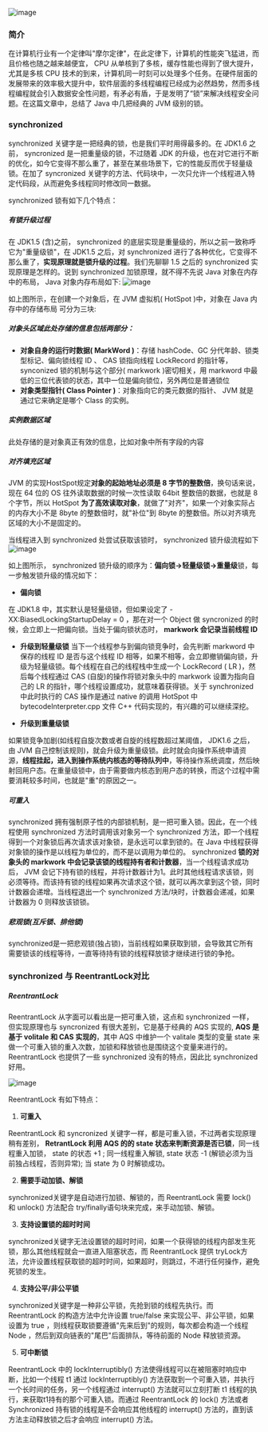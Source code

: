 ![image](http://assets.processon.com/chart_image/5f8affb01e085307a09217af.png)

### 简介
在计算机行业有一个定律叫"摩尔定律"，在此定律下，计算机的性能突飞猛进，而且价格也随之越来越便宜， CPU 从单核到了多核，缓存性能也得到了很大提升，尤其是多核 CPU 技术的到来，计算机同一时刻可以处理多个任务。在硬件层面的发展带来的效率极大提升中，软件层面的多线程编程已经成为必然趋势，然而多线程编程就会引入数据安全性问题，有矛必有盾，于是发明了“锁”来解决线程安全问题。在这篇文章中，总结了 Java 中几把经典的 JVM 级别的锁。
###  synchronized
synchronized 关键字是一把经典的锁，也是我们平时用得最多的。在 JDK1.6 之前， syncronized 是一把重量级的锁，不过随着 JDK 的升级，也在对它进行不断的优化，如今它变得不那么重了，甚至在某些场景下，它的性能反而优于轻量级锁。在加了 syncronized 关键字的方法、代码块中，一次只允许一个线程进入特定代码段，从而避免多线程同时修改同一数据。

synchronized 锁有如下几个特点：

##### 有锁升级过程
在 JDK1.5 (含)之前， synchronized 的底层实现是重量级的，所以之前一致称呼它为"重量级锁"，在 JDK1.5 之后，对 synchronized 进行了各种优化，它变得不那么重了，**实现原理就是锁升级的过程**。我们先聊聊 1.5 之后的 synchronized 实现原理是怎样的。说到 synchronized 加锁原理，就不得不先说 Java 对象在内存中的布局， Java 对象内存布局如下:
![image](https://mmbiz.qpic.cn/sz_mmbiz_png/qdzZBE73hWspLa0PfqGuQh4IxWhMzWVFsI1g34ZtdbkCYpoqGcvSXgWWE7SPVjK42FzdfhiaP4LjgqENbibgdOuA/640?wx_fmt=png&tp=webp&wxfrom=5&wx_lazy=1&wx_co=1)

如上图所示，在创建一个对象后，在 JVM 虚拟机( HotSpot )中，对象在 Java 内存中的存储布局 可分为三块:

##### 对象头区域此处存储的信息包括两部分：
- **对象自身的运行时数据( MarkWord )**：存储 hashCode、GC 分代年龄、锁类型标记、偏向锁线程 ID 、 CAS 锁指向线程 LockRecord 的指针等， synconized 锁的机制与这个部分( markwork )密切相关，用 markword 中最低的三位代表锁的状态，其中一位是偏向锁位，另外两位是普通锁位
- **对象类型指针( Class Pointer )**：对象指向它的类元数据的指针、 JVM 就是通过它来确定是哪个 Class 的实例。

##### 实例数据区域 
 此处存储的是对象真正有效的信息，比如对象中所有字段的内容
 
#####  对齐填充区域
 JVM 的实现HostSpot规定**对象的起始地址必须是 8 字节的整数倍**，换句话来说，现在 64 位的 OS 往外读取数据的时候一次性读取 64bit 整数倍的数据，也就是 8 个字节，所以 HotSpot **为了高效读取对象**，就做了"对齐"，如果一个对象实际占的内存大小不是 8byte 的整数倍时，就"补位"到 8byte 的整数倍。所以对齐填充区域的大小不是固定的。
 
 当线程进入到 synchronized 处尝试获取该锁时， synchronized 锁升级流程如下
 ![image](https://mmbiz.qpic.cn/sz_mmbiz_png/qdzZBE73hWspLa0PfqGuQh4IxWhMzWVFjibqQyGIcXPuUfL4uGN3KxoAk45FpgcflVLg7yRUP5luNjDzQAaD1cg/640?wx_fmt=png&tp=webp&wxfrom=5&wx_lazy=1&wx_co=1)
 
 如上图所示， synchronized 锁升级的顺序为：**偏向锁->轻量级锁->重量级**锁，每一步触发锁升级的情况如下：
-  **偏向锁**

在 JDK1.8 中，其实默认是轻量级锁，但如果设定了 -XX:BiasedLockingStartupDelay = 0 ，那在对一个 Object 做 syncronized 的时候，会立即上一把偏向锁。当处于偏向锁状态时， **markwork 会记录当前线程 ID**

- **升级到轻量级锁**
当下一个线程参与到偏向锁竞争时，会先判断 markword 中保存的线程 ID 是否与这个线程 ID 相等，如果不相等，会立即撤销偏向锁，升级为轻量级锁。每个线程在自己的线程栈中生成一个 LockRecord ( LR )，然后每个线程通过 CAS (自旋)的操作将锁对象头中的 markwork 设置为指向自己的 LR 的指针，哪个线程设置成功，就意味着获得锁。关于 synchronized 中此时执行的 CAS 操作是通过 native 的调用 HotSpot 中 bytecodeInterpreter.cpp 文件 C++ 代码实现的，有兴趣的可以继续深挖。

- **升级到重量级锁**

如果锁竞争加剧(如线程自旋次数或者自旋的线程数超过某阈值， JDK1.6 之后，由 JVM 自己控制该规则)，就会升级为重量级锁。此时就会向操作系统申请资源，**线程挂起，进入到操作系统内核态的等待队列中**，等待操作系统调度，然后映射回用户态。在重量级锁中，由于需要做内核态到用户态的转换，而这个过程中需要消耗较多时间，也就是"重"的原因之一。

##### 可重入
synchronized 拥有强制原子性的内部锁机制，是一把可重入锁。因此，在一个线程使用 synchronized 方法时调用该对象另一个 synchronized 方法，即一个线程得到一个对象锁后再次请求该对象锁，是永远可以拿到锁的。在 Java 中线程获得对象锁的操作是以线程为单位的，而不是以调用为单位的。 synchronized **锁的对象头的 markwork 中会记录该锁的线程持有者和计数器**，当一个线程请求成功后， JVM 会记下持有锁的线程，并将计数器计为1。此时其他线程请求该锁，则必须等待。而该持有锁的线程如果再次请求这个锁，就可以再次拿到这个锁，同时计数器会递增。当线程退出一个  synchronized 方法/块时，计数器会递减，如果计数器为 0 则释放该锁锁。

##### 悲观锁(互斥锁、排他锁)

 synchronized是一把悲观锁(独占锁)，当前线程如果获取到锁，会导致其它所有需要锁该的线程等待，一直等待持有锁的线程释放锁才继续进行锁的争抢。
 
### synchronized 与 ReentrantLock对比

##### ReentrantLock
ReentrantLock 从字面可以看出是一把可重入锁，这点和 synchronized 一样，但实现原理也与 syncronized 有很大差别，它是基于经典的 AQS 实现的, **AQS 是基于 volitale 和 CAS 实现的**，其中 AQS 中维护一个 valitale 类型的变量 state 来做一个可重入锁的重入次数，加锁和释放锁也是围绕这个变量来进行的。 ReentrantLock 也提供了一些 synchronized 没有的特点，因此比 synchronized 好用。

![image](https://mmbiz.qpic.cn/sz_mmbiz_png/qdzZBE73hWspLa0PfqGuQh4IxWhMzWVFYkogrf4T3bz5BQHv4dnSr596Dx7zbB4AC84Giawmqt9icTiatuicEyicYOg/640?wx_fmt=png&tp=webp&wxfrom=5&wx_lazy=1&wx_co=1)

ReentrantLock 有如下特点：

1. **可重入**

 ReentrantLock 和 syncronized 关键字一样，都是可重入锁，不过两者实现原理稍有差别， **RetrantLock 利用 AQS 的的 state 状态来判断资源是否已锁**，同一线程重入加锁， state 的状态 +1 ; 同一线程重入解锁, state 状态 -1 (解锁必须为当前独占线程，否则异常); 当 state 为 0 时解锁成功。

2. **需要手动加锁、解锁**

synchronized关键字是自动进行加锁、解锁的，而 ReentrantLock 需要 lock() 和 unlock() 方法配合 try/finally语句块来完成，来手动加锁、解锁。

3. **支持设置锁的超时时间**

 synchronized关键字无法设置锁的超时时间，如果一个获得锁的线程内部发生死锁，那么其他线程就会一直进入阻塞状态，而 ReentrantLock 提供 tryLock方法，允许设置线程获取锁的超时时间，如果超时，则跳过，不进行任何操作，避免死锁的发生。

4. **支持公平/非公平锁**

synchronized关键字是一种非公平锁，先抢到锁的线程先执行。而 ReentrantLock 的构造方法中允许设置 true/false 来实现公平、非公平锁，如果设置为 true ，则线程获取锁要遵循"先来后到"的规则，每次都会构造一个线程 Node ，然后到双向链表的"尾巴"后面排队，等待前面的 Node 释放锁资源。

5. **可中断锁**

 ReentrantLock 中的 lockInterruptibly() 方法使得线程可以在被阻塞时响应中断，比如一个线程 t1 通过 lockInterruptibly() 方法获取到一个可重入锁，并执行一个长时间的任务，另一个线程通过 interrupt() 方法就可以立刻打断 t1 线程的执行，来获取t1持有的那个可重入锁。而通过 ReentrantLock 的 lock() 方法或者 Synchronized 持有锁的线程是不会响应其他线程的 interrupt() 方法的，直到该方法主动释放锁之后才会响应 interrupt() 方法。